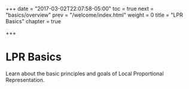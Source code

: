 +++
date = "2017-03-02T22:07:58-05:00"
toc = true
next = "basics/overview"
prev = "/welcome/index.html"
weight = 0
title = "LPR Basics"
chapter = true

+++

# LPR Basics

Learn about the basic principles and goals of Local Proportional Representation.


